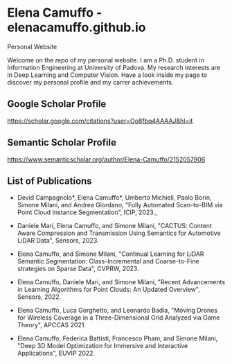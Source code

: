 # Elena Camuffo - elenacamuffo.github.io
Personal Website

Welcome on the repo of my personal website.
I am a Ph.D. student in Information Engineering at University of Padova. My research interests are in Deep Learning and Computer Vision.
Have a look inside my page to discover my personal profile and my carrer achievements.

## Google Scholar Profile
https://scholar.google.com/citations?user=Oo8fbq4AAAAJ&hl=it

## Semantic Scholar Profile
https://www.semanticscholar.org/author/Elena-Camuffo/2152057906

## List of Publications

* Devid Campagnolo*, Elena Camuffo*, Umberto Michieli, Paolo Borin, Simone Milani, and Andrea Giordano, "Fully Automated Scan-to-BIM via Point Cloud Instance Segmentation", ICIP, 2023.,

* Daniele Mari, Elena Camuffo, and Simone Milani, "CACTUS: Content Aware Compression and Transmission Using Semantics for Automotive LiDAR Data", Sensors, 2023.

* Elena Camuffo, and Simone Milani, "Continual Learning for LiDAR Semantic Segmentation: Class-Incremental and Coarse-to-Fine strategies on Sparse Data", CVPRW, 2023.

* Elena Camuffo, Daniele Mari, and Simone Milani, "Recent Advancements in Learning Algorithms for Point Clouds: An Updated Overview", Sensors, 2022.

* Elena Camuffo, Luca Gorghetto, and Leonardo Badia, "Moving Drones for Wireless Coverage in a Three-Dimensional Grid Analyzed via Game Theory", APCCAS 2021.

* Elena Camuffo, Federica Battisti, Francesco Pham, and Simone Milani, "Deep 3D Model Optimization for Immersive and Interactive Applications", EUVIP 2022.

